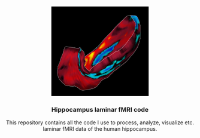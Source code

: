 <br />
<div align="center">
  <a>
    <img src="/logo/logo.png" alt="Logo" width="260" height="240">
  </a>

  <h3 align="center">Hippocampus laminar fMRI code</h3>

  <p align="center">This repository contains all the code I use to process, analyze, visualize etc. laminar fMRI data of the human hippocampus.
  </p>
</div>





